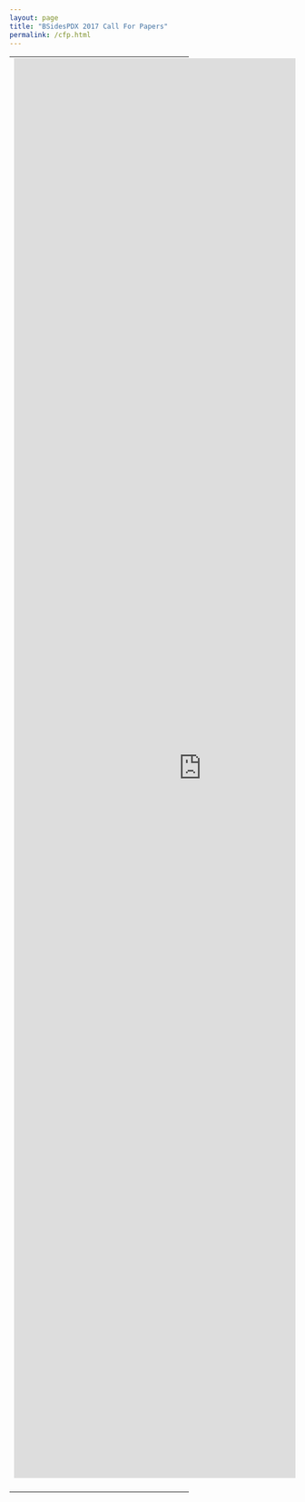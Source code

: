 ```yaml
---
layout: page
title: "BSidesPDX 2017 Call For Papers"
permalink: /cfp.html
--- 
```


<table xmlns="http://www.w3.org/1999/xhtml" cellspacing="0" class="sites-layout-name-one-column sites-layout-hbox"><tbody><tr><td class="sites-layout-tile sites-tile-name-content-1"><div dir="ltr"><div><div class="sites-embed-align-center-wrapping-off"><div class="sites-embed-border-off sites-embed sites-embed-full-width" style="width:220%;"><div class="sites-embed-object-title" style="display:none;">BSidesPDX 2015 : Call For Papers</div><div class="sites-embed-content sites-embed-type-spreadsheet-form"><iframe src="http://docs.google.com/forms/viewform?bc=transparent&amp;embedded=true&amp;f=%2522Lucida%2BGrande%2522%252C%2522Lucida%2BSans%2BUnicode%2522%252Csans-serif&amp;hl=en&amp;htc=%2523666666&amp;id=1ZYg3SCTXxmbvqmZGTWpspLlRjYKqYnQvMYs59tWyzEM&amp;lc=%2523b76401&amp;pli=1&amp;tc=%2523333333&amp;ttl=0" width="100%" height="2500" title="BSidesPDX 2015 : Call For Papers" allowtransparency="true" frameborder="0" marginheight="0" marginwidth="0" id="2011040470"> </iframe></div></div></div></div><br /></div></td></tr></tbody></table>


